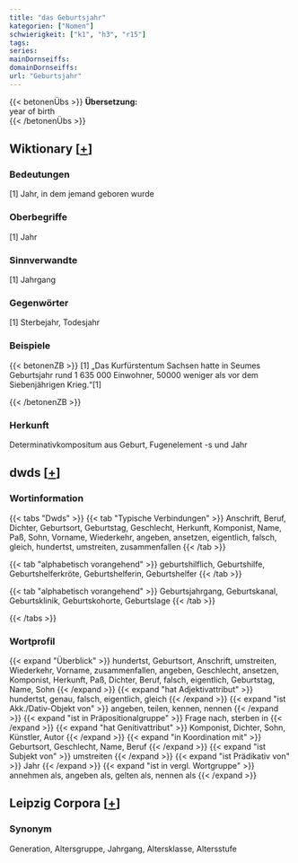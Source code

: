```yaml
---
title: "das Geburtsjahr"
kategorien: ["Nomen"]
schwierigkeit: ["k1", "h3", "r15"]
tags:
series:
mainDornseiffs:
domainDornseiffs:
url: "Geburtsjahr"
---
```


{{< betonenÜbs >}}
**Übersetzung:**  
year of birth  
{{< /betonenÜbs >}}

## Wiktionary [[+](https://de.wiktionary.org/wiki/Geburtsjahr)]

### Bedeutungen
[1] Jahr, in dem jemand geboren wurde  

### Oberbegriffe
[1] Jahr  

### Sinnverwandte
[1] Jahrgang  

### Gegenwörter
[1] Sterbejahr, Todesjahr  

### Beispiele
{{< betonenZB >}}
[1] „Das Kurfürstentum Sachsen hatte in Seumes Geburtsjahr rund 1 635 000 Einwohner, 50000 weniger als vor dem Siebenjährigen Krieg.“[1]  

{{< /betonenZB >}}
### Herkunft
Determinativkompositum aus Geburt, Fugenelement -s und Jahr  



## dwds [[+](https://www.dwds.de/wb/Geburtsjahr)]

### Wortinformation
{{< tabs "Dwds" >}}
{{< tab "Typische Verbindungen" >}}
Anschrift, Beruf, Dichter, Geburtsort, Geburtstag, Geschlecht, Herkunft, Komponist, Name, Paß, Sohn, Vorname, Wiederkehr, angeben, ansetzen, eigentlich, falsch, gleich, hundertst, umstreiten, zusammenfallen
{{< /tab >}}

{{< tab "alphabetisch vorangehend" >}}
geburtshilflich, Geburtshilfe, Geburtshelferkröte, Geburtshelferin, Geburtshelfer
{{< /tab >}}

{{< tab "alphabetisch vorangehend" >}}
Geburtsjahrgang, Geburtskanal, Geburtsklinik, Geburtskohorte, Geburtslage
{{< /tab >}}

{{< /tabs >}}

### Wortprofil
{{< expand "Überblick" >}} hundertst, Geburtsort, Anschrift, umstreiten, Wiederkehr, Vorname, zusammenfallen, angeben, Geschlecht, ansetzen, Komponist, Herkunft, Paß, Dichter, Beruf, falsch, eigentlich, Geburtstag, Name, Sohn {{< /expand >}}
{{< expand "hat Adjektivattribut" >}} hundertst, genau, falsch, eigentlich, gleich {{< /expand >}}
{{< expand "ist Akk./Dativ-Objekt von" >}} angeben, teilen, kennen, nennen {{< /expand >}}
{{< expand "ist in Präpositionalgruppe" >}} Frage nach, sterben in {{< /expand >}}
{{< expand "hat Genitivattribut" >}} Komponist, Dichter, Sohn, Künstler, Autor {{< /expand >}}
{{< expand "in Koordination mit" >}} Geburtsort, Geschlecht, Name, Beruf {{< /expand >}}
{{< expand "ist Subjekt von" >}} umstreiten {{< /expand >}}
{{< expand "ist Prädikativ von" >}} Jahr {{< /expand >}}
{{< expand "ist in vergl. Wortgruppe" >}} annehmen als, angeben als, gelten als, nennen als {{< /expand >}}

## Leipzig Corpora [[+](https://corpora.uni-leipzig.de/en/res?word=Geburtsjahr&corpusId=deu_newscrawl-public_2018)]


### Synonym
Generation, Altersgruppe, Jahrgang, Altersklasse, Altersstufe

